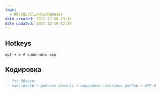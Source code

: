 ```yaml
---
tags:
  - DB/SQL/Clients/DBeaver
date created: 2021-12-06 23:16
date updated: 2021-12-16 12:29
---
```


## Hotkeys

```shell
opt + x # выполнить код
```

## Кодировка

```sql
-- for DBeaver
-- найстройки > рабочая область > кодировка текстовых файлов > UTF-8
```
